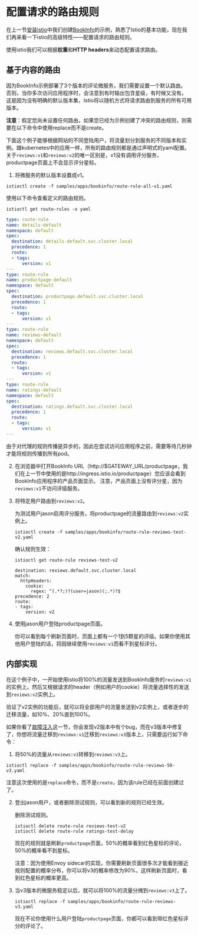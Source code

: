 # 配置请求的路由规则

在上一节[安装istio](istio-installation.md)中我们创建[BookInfo](https://istio.io/docs/samples/bookinfo.html)的示例，熟悉了Istio的基本功能，现在我们再来看一下istio的高级特性——配置请求的路由规则。

使用istio我们可以根据**权重**和**HTTP headers**来动态配置请求路由。

## 基于内容的路由

因为BookInfo示例部署了3个版本的评论微服务，我们需要设置一个默认路由。 否则，当你多次访问应用程序时，会注意到有时输出包含星级，有时候又没有。 这是因为没有明确的默认版本集，Istio将以随机方式将请求路由到服务的所有可用版本。

**注意**：假定您尚未设置任何路由。如果您已经为示例创建了冲突的路由规则，则需要在以下命令中使用replace而不是create。

下面这个例子能够根据网站的不同登陆用户，将流量划分到服务的不同版本和实例。跟kubernetes中的应用一样，所有的路由规则都是通过声明式的yaml配置。关于`reviews:v1`和`reviews:v2`的唯一区别是，v1没有调用评分服务，productpage页面上不会显示评分星标。

1. 将微服务的默认版本设置成v1。

 ```
 istioctl create -f samples/apps/bookinfo/route-rule-all-v1.yaml
 ```

 使用以下命令查看定义的路由规则。

 ```
 istioctl get route-rules -o yaml

 ```

 ```Yaml
 type: route-rule
 name: details-default
 namespace: default
 spec:
   destination: details.default.svc.cluster.local
   precedence: 1
   route:
   - tags:
       version: v1
 ---
 type: route-rule
 name: productpage-default
 namespace: default
 spec:
   destination: productpage.default.svc.cluster.local
   precedence: 1
   route:
   - tags:
       version: v1
 ---
 type: route-rule
 name: reviews-default
 namespace: default
 spec:
   destination: reviews.default.svc.cluster.local
   precedence: 1
   route:
   - tags:
       version: v1
 ---
 type: route-rule
 name: ratings-default
 namespace: default
 spec:
   destination: ratings.default.svc.cluster.local
   precedence: 1
   route:
   - tags:
       version: v1
 ---
 ```

 由于对代理的规则传播是异步的，因此在尝试访问应用程序之前，需要等待几秒钟才能将规则传播到所有pod。

2. 在浏览器中打开BookInfo URL（http://$GATEWAY_URL/productpage，我们在上一节中使用的是http://ingress.istio.io/productpage）您应该会看到BookInfo应用程序的产品页面显示。 注意，产品页面上没有评分星，因为`reviews:v1`不访问评级服务。

3. 将特定用户路由到`reviews:v2`。

   为测试用户jason启用评分服务，将productpage的流量路由到`reviews:v2`实例上。

   ```
   istioctl create -f samples/apps/bookinfo/route-rule-reviews-test-v2.yaml
   ```

   确认规则生效：

   ```
   istioctl get route-rule reviews-test-v2
   ```

   ```Yams
   destination: reviews.default.svc.cluster.local
   match:
     httpHeaders:
       cookie:
         regex: ^(.*?;)?(user=jason)(;.*)?$
   precedence: 2
   route:
   - tags:
       version: v2
   ```

4. 使用jason用户登陆productpage页面。

   你可以看到每个刷新页面时，页面上都有一个1到5颗星的评级。如果你使用其他用户登陆的话，将因继续使用`reviews:v1`而看不到星标评分。

## 内部实现

在这个例子中，一开始使用istio将100%的流量发送到BookInfo服务的`reviews:v1`的实例上。然后又根据请求的header（例如用户的cookie）将流量选择性的发送到`reviews:v2`实例上。

验证了v2实例的功能后，就可以将全部用户的流量发送到v2实例上，或者逐步的迁移流量，如10%、20%直到100%。

如果你看了[故障注入](https://istio.io/docs/tasks/fault-injection.html)这一节，你会发现v2版本中有个bug，而在v3版本中修复了，你想将流量迁移到`reviews:v1`迁移到`reviews:v3`版本上，只需要运行如下命令：

1. 将50%的流量从`reviews:v1`转移到`reviews:v3`上。

 ```
 istioctl replace -f samples/apps/bookinfo/route-rule-reviews-50-v3.yaml
 ```

 注意这次使用的是`replace`命令，而不是`create`，因为该rule已经在前面创建过了。

2. 登出jason用户，或者删除测试规则，可以看到新的规则已经生效。

   删除测试规则。

   ```
   istioctl delete route-rule reviews-test-v2
   istioctl delete route-rule ratings-test-delay
   ```

   现在的规则就是刷新`productpage`页面，50%的概率看到红色星标的评论，50%的概率看不到星标。

   注意：因为使用Envoy sidecar的实现，你需要刷新页面很多次才能看到接近规则配置的概率分布，你可以将v3的概率修改为90%，这样刷新页面时，看到红色星标的概率更高。

3. 当v3版本的微服务稳定以后，就可以将100%的流量分摊到`reviews:v3`上了。

   ```
   istioctl replace -f samples/apps/bookinfo/route-rule-reviews-v3.yaml
   ```

   现在不论你使用什么用户登陆`productpage`页面，你都可以看到带红色星标评分的评论了。

